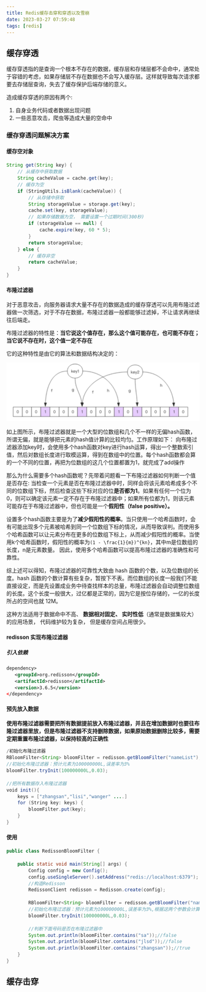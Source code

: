 ```yaml
---
title: Redis缓存击穿和穿透以及雪崩
date: 2023-03-27 07:59:48
tags: [redis]
---
```


## 缓存穿透
缓存穿透指的是查询一个根本不存在的数据，缓存层和存储层都不会命中，通常处于容错的考虑，如果存储层不存在数据也不会写入缓存层。这样就导致每次请求都要去存储层查询，失去了缓存保护后端存储的意义。

造成缓存穿透的原因有两个:
1. 自身业务代码或者数据出现问题
2. 一些恶意攻击，爬虫等造成大量的空命中

### 缓存穿透问题解决方案
#### 缓存空对象
```java
String get(String key) {
    // 从缓存中获取数据
    String cacheValue = cache.get(key);
    // 缓存为空
    if (StringUtils.isBlank(cacheValue)) {
        // 从存储中获取
        String storageValue = storage.get(key);
        cache.set(key, storageValue);
        // 如果存储数据为空， 需要设置一个过期时间(300秒)
        if (storageValue == null) {
            cache.expire(key, 60 * 5);
        }
        return storageValue;
    } else {
        // 缓存非空
        return cacheValue;
    }
}
```
#### 布隆过滤器

对于恶意攻击，向服务器请求大量不存在的数据造成的缓存穿透可以先用布隆过滤器做一次筛选，对于不存在数据，布隆过滤器一般都能够过滤掉，不让请求再继续往后端走。

布隆过滤器的特性是：**当它说这个值存在，那么这个值可能存在，也可能不存在；当它说不存在时，这个值一定不存在**

它的这种特性是由它的算法和数据结构决定的：

![](../images/2023-03-27-08-11-05.png)

如上图所示，布隆过滤器就是一个大型的位数组和几个不一样的无偏hash函数，所谓无偏，就是能够把元素的hash值计算的比较均匀。工作原理如下：
向布隆过滤器添加key时，会使用多个hash函数对key进行hash运算，得出一个整数索引值，然后对数组长度进行取模运算，得到在数组中的位置。每个hash函数都会算的一个不同的位置，再把为位数组的这几个位置都置为1，就完成了add操作

那么为什么需要多个hash函数呢？先带着问题看一下布隆过滤器如何判断一个值是否存在:
当检查一个元素是否在布隆过滤器中时，同样会将该元素哈希成多个不同的位数组下标，然后检查这些下标对应的位**是否都为1**。如果有任何一个位为0，则可以确定该元素一定不存在于布隆过滤器中；如果所有位都为1，则该元素可能存在于布隆过滤器中，但也可能是一个**假阳性（false positive）。**

设置多个hash函数主要是为了**减少假阳性的概率**。当只使用一个哈希函数时，会有可能出现多个元素被哈希到同一个位数组下标的情况，从而导致误判。而使用多个哈希函数可以让元素分布在更多的位数组下标上，从而减少假阳性的概率。当使用k个哈希函数时，假阳性的概率为`(1 - \frac{1}{m})^{kn}`，其中m是位数组的长度，n是元素数量。
因此，使用多个哈希函数可以提高布隆过滤器的准确性和可靠性。

综上述可以得知，布隆过滤器的可靠性大致由 hash 函数的个数，以及位数组的长度。hash 函数的个数计算有些复杂，暂按下不表。而位数组的长度一般我们不能直接设定，而是先设置成业务中待查找样本的总量，布隆过滤器会自动调整位数组的长度。这个长度一般很大，过亿都是正常的，因为它是按位存储的，一亿的长度所占的空间也就 12M。

这种方法适用于数据命中不高、 **数据相对固定、 实时性低**（通常是数据集较大） 的应用场景， 代码维护较为复杂， 但是缓存空间占用很少。

#### redisson 实现布隆过滤器

##### 引入依赖
```xml
dependency>
   <groupId>org.redisson</groupId>
   <artifactId>redisson</artifactId>
   <version>3.6.5</version>
</dependency>
```

#### 预先放入数据

**使用布隆过滤器需要把所有数据提前放入布隆过滤器，并且在增加数据时也要往布隆过滤器里放，但是布隆过滤器不支持删除数据，如果原始数据删除比较多，需要定期重置布隆过滤器，以保持较高的正确性**

```java
/初始化布隆过滤器
RBloomFilter<String> bloomFilter = redisson.getBloomFilter("nameList");
//初始化布隆过滤器：预计元素为100000000L,误差率为3%
bloomFilter.tryInit(100000000L,0.03);
        
//把所有数据存入布隆过滤器
void init(){
    keys = ["zhangsan","lisi","wanger" ....]
    for (String key: keys) {
        bloomFilter.put(key);
    }
}
```
#### 使用
```java
public class RedissonBloomFilter {

    public static void main(String[] args) {
        Config config = new Config();
        config.useSingleServer().setAddress("redis://localhost:6379");
        //构造Redisson
        RedissonClient redisson = Redisson.create(config);

        RBloomFilter<String> bloomFilter = redisson.getBloomFilter("nameList");
        //初始化布隆过滤器：预计元素为100000000L,误差率为3%,根据这两个参数会计算出底层的bit数组大小
        bloomFilter.tryInit(100000000L,0.03);

        //判断下面号码是否在布隆过滤器中
        System.out.println(bloomFilter.contains("sa"));//false
        System.out.println(bloomFilter.contains("jlsd"));//false
        System.out.println(bloomFilter.contains("zhangsan"));//true
    }
}
```

## 缓存击穿